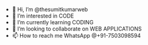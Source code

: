 - 👋 Hi, I’m @thesumitkumarweb
- 👀 I’m interested in CODE
- 🌱 I’m currently learning CODING
- 💞️ I’m looking to collaborate on WEB APPLICATIONS
- 📫 How to reach me WhatsApp @+91-7503098594

<!---
thesumitkumarweb/thesumitkumarweb is a ✨ special ✨ repository because its `README.md` (this file) appears on your GitHub profile.
You can click the Preview link to take a look at your changes.
--->
